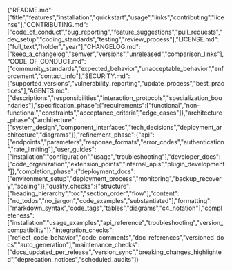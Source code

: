 {"README.md":["title","features","installation","quickstart","usage","links","contributing","license"],"CONTRIBUTING.md":["code_of_conduct","bug_reporting","feature_suggestions","pull_requests","dev_setup","coding_standards","testing","review_process"],"LICENSE.md":["full_text","holder","year"],"CHANGELOG.md":["keep_a_changelog","semver","versions","unreleased","comparison_links"],"CODE_OF_CONDUCT.md":["community_standards","expected_behavior","unacceptable_behavior","enforcement","contact_info"],"SECURITY.md":["supported_versions","vulnerability_reporting","update_process","best_practices"],"AGENTS.md":["descriptions","responsibilities","interaction_protocols","specialization_boundaries"],"specification_phase":{"requirements":["functional","non-functional","constraints","acceptance_criteria","edge_cases"]},"architecture_phase":{"architecture":["system_design","component_interfaces","tech_decisions","deployment_architecture","diagrams"]},"refinement_phase":{"api":["endpoints","parameters","response_formats","error_codes","authentication","rate_limiting"],"user_guides":["installation","configuration","usage","troubleshooting"],"developer_docs":["code_organization","extension_points","internal_apis","plugin_development"]},"completion_phase":{"deployment_docs":["environment_setup","deployment_process","monitoring","backup_recovery","scaling"]},"quality_checks":{"structure":["heading_hierarchy","toc","section_order","flow"],"content":["no_todos","no_jargon","code_examples","substantiated"],"formatting":["markdown_syntax","code_tags","tables","diagrams","c4_notation"],"completeness":["installation","usage_examples","api_reference","troubleshooting","version_compatibility"]},"integration_checks":["reflect_code_behavior","code_comments","doc_references","versioned_docs","auto_generation"],"maintenance_checks":["docs_updated_per_release","version_sync","breaking_changes_highlighted","deprecation_notices","scheduled_audits"]}